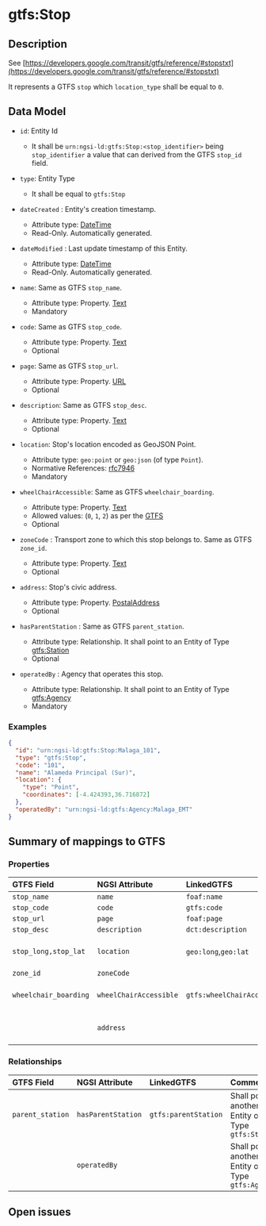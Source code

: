 # gtfs:Stop

## Description

See [https://developers.google.com/transit/gtfs/reference/#stopstxt](https://developers.google.com/transit/gtfs/reference/#stopstxt)

It represents a GTFS `stop` which `location_type` shall be equal to `0`.

## Data Model

+ `id`: Entity Id
  + It shall be `urn:ngsi-ld:gtfs:Stop:<stop_identifier>` being `stop_identifier` a value that can derived from the GTFS `stop_id` field. 

+ `type`: Entity Type 
  + It shall be equal to `gtfs:Stop`
 
+ `dateCreated` : Entity's creation timestamp.
  + Attribute type: [DateTime](https://schema.org/DateTime)
  + Read-Only. Automatically generated. 
  
+ `dateModified` : Last update timestamp of this Entity.
  + Attribute type: [DateTime](https://schema.org/DateTime)
  + Read-Only. Automatically generated.
  
+ `name`: Same as GTFS `stop_name`. 
  + Attribute type: Property. [Text](https://schema.org/Text)
  + Mandatory
  
+ `code`: Same as GTFS `stop_code`. 
  + Attribute type: Property. [Text](https://schema.org/Text)
  + Optional
  
+ `page`: Same as GTFS `stop_url`. 
  + Attribute type: Property. [URL](https://schema.org/URL)
  + Optional
  
+ `description`: Same as GTFS `stop_desc`. 
  + Attribute type: Property. [Text](https://schema.org/Text)
  + Optional
 
+ `location`: Stop's location encoded as GeoJSON Point.
  + Attribute type: `geo:point` or `geo:json` (of type `Point`).
  + Normative References: [rfc7946](https://tools.ietf.org/html/rfc7946)
  + Mandatory

+ `wheelChairAccessible`: Same as GTFS `wheelchair_boarding`. 
  + Attribute type: Property. [Text](https://schema.org/Text)
  + Allowed values: (`0`, `1`, `2`) as per the [GTFS](https://developers.google.com/transit/gtfs/reference/#stopstxt)
  + Optional
  
+ `zoneCode` : Transport zone to which this stop belongs to. Same as GTFS `zone_id`. 
  + Attribute type: Property. [Text](https://schema.org/Text)
  + Optional

+ `address`: Stop's civic address. 
  + Attribute type: Property. [PostalAddress](https://schema.org/PostalAddress)
  + Optional
  
+ `hasParentStation` : Same as GTFS `parent_station`.  
  + Attribute type: Relationship. It shall point to an Entity of Type [gtfs:Station](../../Station/doc/spec.md)
  + Optional

+ `operatedBy` : Agency that operates this stop.
  + Attribute type: Relationship. It shall point to an Entity of Type [gtfs:Agency](../../Agency/doc/spec.md)
  + Mandatory

### Examples

```json
{
  "id": "urn:ngsi-ld:gtfs:Stop:Malaga_101",
  "type": "gtfs:Stop",
  "code": "101",
  "name": "Alameda Principal (Sur)",
  "location": {
    "type": "Point",
    "coordinates": [-4.424393,36.716872]
  },
  "operatedBy": "urn:ngsi-ld:gtfs:Agency:Malaga_EMT"
}
```

  
## Summary of mappings to GTFS  

### Properties

| GTFS Field              | NGSI Attribute         | LinkedGTFS                    | Comment                                                   |
|:----------------------- |:-----------------------|:------------------------------|:----------------------------------------------------------|
| `stop_name`             | `name`                 | `foaf:name`                   |                                                           |     
| `stop_code`             | `code`                 | `gtfs:code`                   |                                                           |
| `stop_url`              | `page`                 | `foaf:page`                   |                                                           |
| `stop_desc`             | `description`          | `dct:description`             |                                                           |
| `stop_long,stop_lat`    | `location`             | `geo:long`,`geo:lat`          | Encoded as a GeoJSON Point.                               |
| `zone_id`               | `zoneCode`             |                               |                                                           |
| `wheelchair_boarding`   | `wheelChairAccessible` | `gtfs:wheelChairAccessible`   | `0`, `1`, `2` as per GTFS spec.                           |
|                         | `address`              |                               | Stop's [address](https://schema.org/address). Schema.org  |


### Relationships

| GTFS Field              | NGSI Attribute      | LinkedGTFS             | Comment                                                |
|:----------------------- |:--------------------|:---------------------- |:-------------------------------------------------------|
| `parent_station`        | `hasParentStation`  | `gtfs:parentStation`   | Shall point to another Entity of Type `gtfs:Station`   |
|                         | `operatedBy`        |                        | Shall point to another Entity of Type `gtfs:Agency`    |


## Open issues
